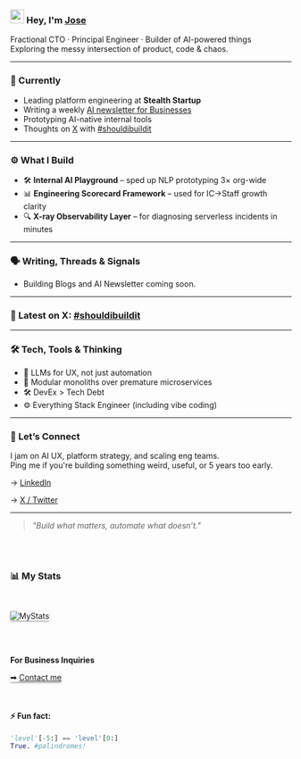 ### <img src="https://media.giphy.com/media/hvRJCLFzcasrR4ia7z/giphy.gif" width="25px"> Hey, I'm [Jose](https://josemugaburu.com)

Fractional CTO · Principal Engineer · Builder of AI-powered things  
Exploring the messy intersection of product, code & chaos.

---

### 🧠 Currently
- Leading platform engineering at **Stealth Startup**
- Writing a weekly [AI newsletter for Businesses](<!-- INSERT YOUR NEWSLETTER LINK -->)
- Prototyping AI-native internal tools
- Thoughts on [X](https://x.com/josemugaburu1) with [#shouldibuildit](https://x.com/hashtag/shouldibuildit)

---

### ⚙️ What I Build

- 🛠️ **Internal AI Playground** – sped up NLP prototyping 3× org-wide  
- 📊 **Engineering Scorecard Framework** – used for IC→Staff growth clarity  
- 🔍 **X-ray Observability Layer** – for diagnosing serverless incidents in minutes

---

### 🗣️ Writing, Threads & Signals

- Building Blogs and AI Newsletter coming soon.
<!--
✍️ [LLMs Aren’t Just a Backend Tool](INSERT YOUR BLOG POST LINK)
🧵 [How I design AI-native features that scale](https://x.com/josemugaburu1/status/1234567890)
📬 [Subscribe to my AI dev newsletter](INSERT YOUR NEWSLETTER LINK)
-->
---

### 🧵 Latest on X: [#shouldibuildit](https://x.com/hashtag/shouldibuildit)

<!--START:twit-feed-->
<!-- Latest X posts with #shouldibuildit inserted by GitHub Action -->
<!--END:twit-feed-->

---

### 🛠️ Tech, Tools & Thinking

- 💬 LLMs for UX, not just automation
- 🧩 Modular monoliths over premature microservices
- 🛠️ DevEx > Tech Debt
- ⚙️ Everything Stack Engineer (including vibe coding)

---

### 🤝 Let’s Connect

I jam on AI UX, platform strategy, and scaling eng teams.  
Ping me if you're building something weird, useful, or 5 years too early.

→ [LinkedIn](https://linkedin.com/in/josemugaburu)  
<!-- → [Newsletter](INSERT YOUR NEWSLETTER LINK)  -->
→ [X / Twitter](https://x.com/josemugaburu1)

---

> _"Build what matters, automate what doesn’t."_  


<br />
<br />


### 📊 **My Stats**

<p>

<!--  <img alt="GitHub last commit" src="https://img.shields.io/github/last-commit/wingman-studios/wingman-mobile?color=blue&style=flat-square"> -->
<a href='https://github.com/mugabits/github-stats-transparent'></a>

<br />


<!-- [![mugabits StackOverflow](https://stackoverflow-badge.onrender.com/api/StackOverflowBadge/3875230)](https://stackoverflow.com/users/3875230/mugabits) -->

</p>

<span style="box-shadow: 0 2px 2px 0 rgba(0, 0, 0, 0.14), 
              0 1px 5px 0 rgba(0, 0, 0, 0.12), 
              0 3px 1px -2px rgba(0, 0, 0, 0.2);
            transition: box-shadow 0.28s cubic-bezier(0.4, 0, 0.2, 1);">
![MyStats](https://github-readme-stats.vercel.app/api?username=mugabits&show_icons=true&count_private=true&hide=issues&theme=tokyonight)
</span>

<br />
<br />

**For Business Inquiries**

<span style="box-shadow: 0 2px 2px 0 rgba(0, 0, 0, 0.14), 
              0 1px 5px 0 rgba(0, 0, 0, 0.12), 
              0 3px 1px -2px rgba(0, 0, 0, 0.2);
            transition: box-shadow 0.28s cubic-bezier(0.4, 0, 0.2, 1);">
➡ [Contact me](https://josemugaburu.com/contact)
</span>

<br />

#### ⚡ Fun fact:

<div>

```python
'level'[-5:] == 'level'[0:]
True. #palindromes!
```
</div>


